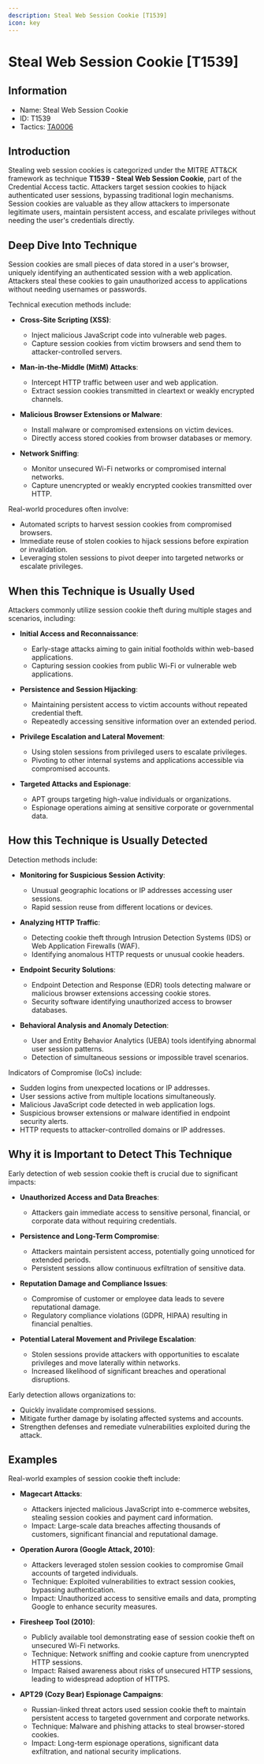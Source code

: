 ```yaml
---
description: Steal Web Session Cookie [T1539]
icon: key
---
```


# Steal Web Session Cookie [T1539]

## Information

- Name: Steal Web Session Cookie
- ID: T1539
- Tactics: [TA0006](../TA0006/TA0006.md)

## Introduction

Stealing web session cookies is categorized under the MITRE ATT&CK framework as technique **T1539 - Steal Web Session Cookie**, part of the Credential Access tactic. Attackers target session cookies to hijack authenticated user sessions, bypassing traditional login mechanisms. Session cookies are valuable as they allow attackers to impersonate legitimate users, maintain persistent access, and escalate privileges without needing the user's credentials directly.

## Deep Dive Into Technique

Session cookies are small pieces of data stored in a user's browser, uniquely identifying an authenticated session with a web application. Attackers steal these cookies to gain unauthorized access to applications without needing usernames or passwords.

Technical execution methods include:

- **Cross-Site Scripting (XSS)**:

  - Inject malicious JavaScript code into vulnerable web pages.
  - Capture session cookies from victim browsers and send them to attacker-controlled servers.

- **Man-in-the-Middle (MitM) Attacks**:

  - Intercept HTTP traffic between user and web application.
  - Extract session cookies transmitted in cleartext or weakly encrypted channels.

- **Malicious Browser Extensions or Malware**:

  - Install malware or compromised extensions on victim devices.
  - Directly access stored cookies from browser databases or memory.

- **Network Sniffing**:
  - Monitor unsecured Wi-Fi networks or compromised internal networks.
  - Capture unencrypted or weakly encrypted cookies transmitted over HTTP.

Real-world procedures often involve:

- Automated scripts to harvest session cookies from compromised browsers.
- Immediate reuse of stolen cookies to hijack sessions before expiration or invalidation.
- Leveraging stolen sessions to pivot deeper into targeted networks or escalate privileges.

## When this Technique is Usually Used

Attackers commonly utilize session cookie theft during multiple stages and scenarios, including:

- **Initial Access and Reconnaissance**:

  - Early-stage attacks aiming to gain initial footholds within web-based applications.
  - Capturing session cookies from public Wi-Fi or vulnerable web applications.

- **Persistence and Session Hijacking**:

  - Maintaining persistent access to victim accounts without repeated credential theft.
  - Repeatedly accessing sensitive information over an extended period.

- **Privilege Escalation and Lateral Movement**:

  - Using stolen sessions from privileged users to escalate privileges.
  - Pivoting to other internal systems and applications accessible via compromised accounts.

- **Targeted Attacks and Espionage**:
  - APT groups targeting high-value individuals or organizations.
  - Espionage operations aiming at sensitive corporate or governmental data.

## How this Technique is Usually Detected

Detection methods include:

- **Monitoring for Suspicious Session Activity**:

  - Unusual geographic locations or IP addresses accessing user sessions.
  - Rapid session reuse from different locations or devices.

- **Analyzing HTTP Traffic**:

  - Detecting cookie theft through Intrusion Detection Systems (IDS) or Web Application Firewalls (WAF).
  - Identifying anomalous HTTP requests or unusual cookie headers.

- **Endpoint Security Solutions**:

  - Endpoint Detection and Response (EDR) tools detecting malware or malicious browser extensions accessing cookie stores.
  - Security software identifying unauthorized access to browser databases.

- **Behavioral Analysis and Anomaly Detection**:
  - User and Entity Behavior Analytics (UEBA) tools identifying abnormal user session patterns.
  - Detection of simultaneous sessions or impossible travel scenarios.

Indicators of Compromise (IoCs) include:

- Sudden logins from unexpected locations or IP addresses.
- User sessions active from multiple locations simultaneously.
- Malicious JavaScript code detected in web application logs.
- Suspicious browser extensions or malware identified in endpoint security alerts.
- HTTP requests to attacker-controlled domains or IP addresses.

## Why it is Important to Detect This Technique

Early detection of web session cookie theft is crucial due to significant impacts:

- **Unauthorized Access and Data Breaches**:

  - Attackers gain immediate access to sensitive personal, financial, or corporate data without requiring credentials.

- **Persistence and Long-Term Compromise**:

  - Attackers maintain persistent access, potentially going unnoticed for extended periods.
  - Persistent sessions allow continuous exfiltration of sensitive data.

- **Reputation Damage and Compliance Issues**:

  - Compromise of customer or employee data leads to severe reputational damage.
  - Regulatory compliance violations (GDPR, HIPAA) resulting in financial penalties.

- **Potential Lateral Movement and Privilege Escalation**:
  - Stolen sessions provide attackers with opportunities to escalate privileges and move laterally within networks.
  - Increased likelihood of significant breaches and operational disruptions.

Early detection allows organizations to:

- Quickly invalidate compromised sessions.
- Mitigate further damage by isolating affected systems and accounts.
- Strengthen defenses and remediate vulnerabilities exploited during the attack.

## Examples

Real-world examples of session cookie theft include:

- **Magecart Attacks**:

  - Attackers injected malicious JavaScript into e-commerce websites, stealing session cookies and payment card information.
  - Impact: Large-scale data breaches affecting thousands of customers, significant financial and reputational damage.

- **Operation Aurora (Google Attack, 2010)**:

  - Attackers leveraged stolen session cookies to compromise Gmail accounts of targeted individuals.
  - Technique: Exploited vulnerabilities to extract session cookies, bypassing authentication.
  - Impact: Unauthorized access to sensitive emails and data, prompting Google to enhance security measures.

- **Firesheep Tool (2010)**:

  - Publicly available tool demonstrating ease of session cookie theft on unsecured Wi-Fi networks.
  - Technique: Network sniffing and cookie capture from unencrypted HTTP sessions.
  - Impact: Raised awareness about risks of unsecured HTTP sessions, leading to widespread adoption of HTTPS.

- **APT29 (Cozy Bear) Espionage Campaigns**:
  - Russian-linked threat actors used session cookie theft to maintain persistent access to targeted government and corporate networks.
  - Technique: Malware and phishing attacks to steal browser-stored cookies.
  - Impact: Long-term espionage operations, significant data exfiltration, and national security implications.
